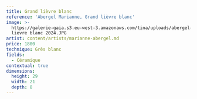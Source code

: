 ```yaml
---
title: Grand lièvre blanc
reference: 'Abergel Marianne, Grand lièvre blanc'
image: >-
  https://galerie-gaia.s3.eu-west-3.amazonaws.com/tina/uploads/abergel-marianne/galerie-gaia-abergel-marianne-grand
  lievre blanc 2024.JPG
artist: content/artists/marianne-abergel.md
price: 1800
technique: Grès blanc
fields:
  - Céramique
contextual: true
dimensions:
  height: 29
  width: 21
  depth: 8
---
```


